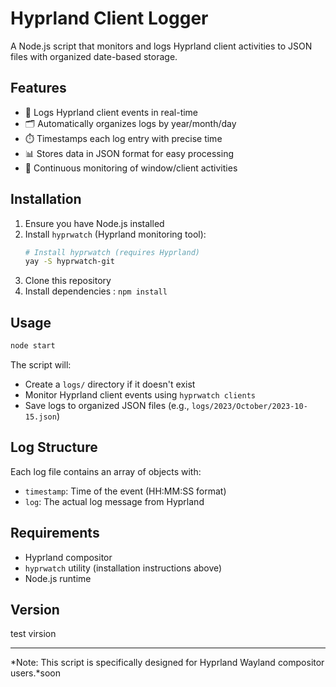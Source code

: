 # Hyprland Client Logger

A Node.js script that monitors and logs Hyprland client activities to JSON files with organized date-based storage.

## Features

- 📝 Logs Hyprland client events in real-time
- 🗂️ Automatically organizes logs by year/month/day
- ⏱️ Timestamps each log entry with precise time
- 📊 Stores data in JSON format for easy processing
- 🔄 Continuous monitoring of window/client activities

## Installation

1. Ensure you have Node.js installed
2. Install `hyprwatch` (Hyprland monitoring tool):
   ```bash
   # Install hyprwatch (requires Hyprland)
   yay -S hyprwatch-git
   ```
3. Clone this repository
4. Install dependencies : `npm install`

## Usage

```bash
node start
``` 

The script will:
- Create a `logs/` directory if it doesn't exist
- Monitor Hyprland client events using `hyprwatch clients`
- Save logs to organized JSON files (e.g., `logs/2023/October/2023-10-15.json`)

## Log Structure

Each log file contains an array of objects with:
- `timestamp`: Time of the event (HH:MM:SS format)
- `log`: The actual log message from Hyprland

## Requirements

- Hyprland compositor
- `hyprwatch` utility (installation instructions above)
- Node.js runtime

## Version

test virsion

---

*Note: This script is specifically designed for Hyprland Wayland compositor users.*soon
